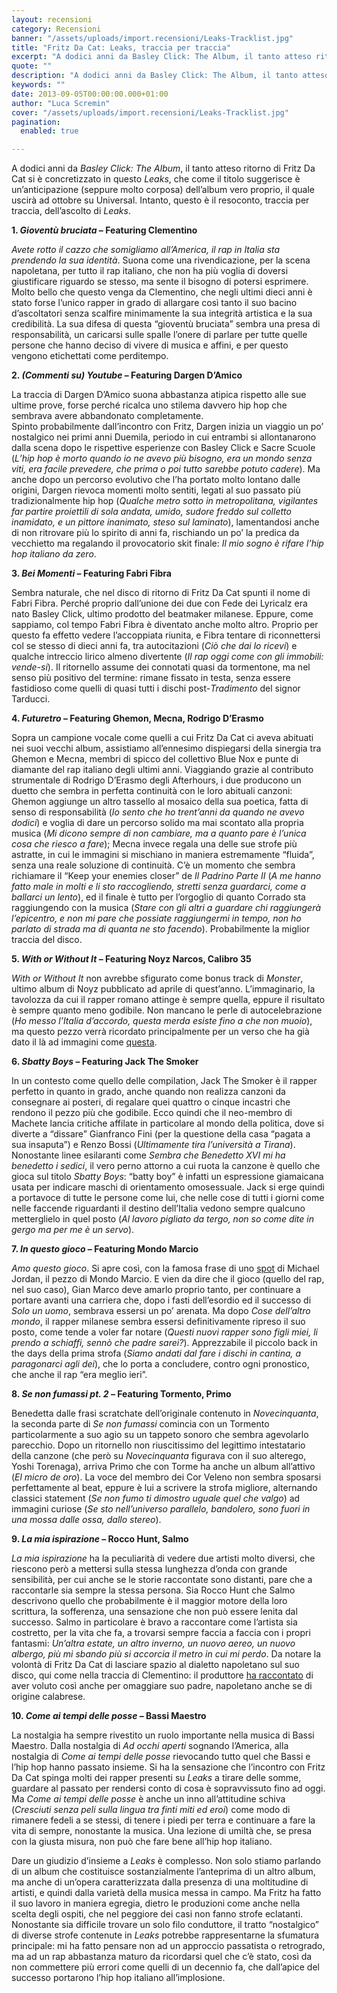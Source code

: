 ```yaml
---
layout: recensioni
category: Recensioni
banner: "/assets/uploads/import.recensioni/Leaks-Tracklist.jpg"
title: "Fritz Da Cat: Leaks, traccia per traccia"
excerpt: "A dodici anni da Basley Click: The Album, il tanto atteso ritorno di Fritz Da Cat si è concretizzato in questo Leaks, che come il titolo suggerisce è un’anticipazione (seppure molto corposa) dell’album vero proprio, il quale uscirà ad ottobre su Universal. Intanto, questo è il resoconto, traccia per traccia, dell’ascolto di Leaks. 1. Gioventù [&hellip"
quote: ""
description: "A dodici anni da Basley Click: The Album, il tanto atteso ritorno di Fritz Da Cat si è concretizzato in questo Leaks, che come il titolo suggerisce è un’anticipazione (seppure molto corposa) dell’album vero proprio, il quale uscirà ad ottobre su Universal. Intanto, questo è il resoconto, traccia per traccia, dell’ascolto di Leaks. 1. Gioventù [&hellip"
keywords: ""
date: 2013-09-05T00:00:00.000+01:00
author: "Luca Scremin"
cover: "/assets/uploads/import.recensioni/Leaks-Tracklist.jpg"
pagination:
  enabled: true

---
```


A dodici anni da _Basley Click: The Album_, il tanto atteso ritorno di Fritz Da Cat si è concretizzato in questo _Leaks_, che come il titolo suggerisce è un’anticipazione (seppure molto corposa) dell’album vero proprio, il quale uscirà ad ottobre su Universal. Intanto, questo è il resoconto, traccia per traccia, dell’ascolto di _Leaks_.

**1\. _Gioventù bruciata_ – Featuring Clementino**

_Avete rotto il cazzo che somigliamo all’America, il rap in Italia sta prendendo la sua identità_. Suona come una rivendicazione, per la scena napoletana, per tutto il rap italiano, che non ha più voglia di doversi giustificare riguardo se stesso, ma sente il bisogno di potersi esprimere. Molto bello che questo venga da Clementino, che negli ultimi dieci anni è stato forse l’unico rapper in grado di allargare così tanto il suo bacino d’ascoltatori senza scalfire minimamente la sua integrità artistica e la sua credibilità. La sua difesa di questa “gioventù bruciata” sembra una presa di responsabilità, un caricarsi sulle spalle l’onere di parlare per tutte quelle persone che hanno deciso di vivere di musica e affini, e per questo vengono etichettati come perditempo.

**2. _(Commenti su) Youtube_ – Featuring Dargen D’Amico**

La traccia di Dargen D’Amico suona abbastanza atipica rispetto alle sue ultime prove, forse perché ricalca uno stilema davvero hip hop che sembrava avere abbandonato completamente.  
Spinto probabilmente dall’incontro con Fritz, Dargen inizia un viaggio un po’ nostalgico nei primi anni Duemila, periodo in cui entrambi si allontanarono dalla scena dopo le rispettive esperienze con Basley Click e Sacre Scuole (_L’hip hop è morto quando io ne avevo più bisogno, era un mondo senza viti, era facile prevedere, che prima o poi tutto sarebbe potuto cadere_). Ma anche dopo un percorso evolutivo che l’ha portato molto lontano dalle origini, Dargen rievoca momenti molto sentiti, legati al suo passato più tradizionalmente hip hop (_Qualche metro sotto in metropolitana, vigilantes far partire proiettili di sola andata, umido, sudore freddo sul colletto inamidato, e un pittore inanimato, steso sul laminato_), lamentandosi anche di non ritrovare più lo spirito di anni fa, rischiando un po’ la predica da vecchietto ma regalando il provocatorio skit finale: _Il mio sogno è rifare l’hip hop italiano da zero_.

**3. _Bei Momenti_ – Featuring Fabri Fibra**

Sembra naturale, che nel disco di ritorno di Fritz Da Cat spunti il nome di Fabri Fibra. Perché proprio dall’unione dei due con Fede dei Lyricalz era nato Basley Click, ultimo prodotto del beatmaker milanese. Eppure, come sappiamo, col tempo Fabri Fibra è diventato anche molto altro. Proprio per questo fa effetto vedere l’accoppiata riunita, e Fibra tentare di riconnettersi col se stesso di dieci anni fa, tra autocitazioni (_Ciò che dai lo ricevi_) e qualche intreccio lirico almeno divertente (_Il rap oggi come con gli immobili: vende-si_). Il ritornello assume dei connotati quasi da tormentone, ma nel senso più positivo del termine: rimane fissato in testa, senza essere fastidioso come quelli di quasi tutti i dischi post-_Tradimento_ del signor Tarducci.

**4. _Futuretro_ – Featuring Ghemon, Mecna, Rodrigo D’Erasmo**

Sopra un campione vocale come quelli a cui Fritz Da Cat ci aveva abituati nei suoi vecchi album, assistiamo all’ennesimo dispiegarsi della sinergia tra Ghemon e Mecna, membri di spicco del collettivo Blue Nox e punte di diamante del rap italiano degli ultimi anni. Viaggiando grazie al contributo strumentale di Rodrigo D’Erasmo degli Afterhours, i due producono un duetto che sembra in perfetta continuità con le loro abituali canzoni: Ghemon aggiunge un altro tassello al mosaico della sua poetica, fatta di senso di responsabilità (_Io sento che ho trent’anni da quando ne avevo dodici_) e voglia di dare un percorso solido ma mai scontato alla propria musica (_Mi dicono sempre di non cambiare, ma a quanto pare è l’unica cosa che riesco a fare_); Mecna invece regala una delle sue strofe più astratte, in cui le immagini si mischiano in maniera estremamente “fluida”, senza una reale soluzione di continuità. C’è un momento che sembra richiamare il “Keep your enemies closer” de _Il Padrino Parte II_ (_A me hanno fatto male in molti e li sto raccogliendo, stretti senza guardarci, come a ballarci un lento_), ed il finale è tutto per l’orgoglio di quanto Corrado sta raggiungendo con la musica (_Stare con gli altri a guardare chi raggiungerà l’epicentro, e non mi pare che possiate raggiungermi in tempo, non ho parlato di strada ma di quanta ne sto facendo_). Probabilmente la miglior traccia del disco.

**5. _With or Without It_ – Featuring Noyz Narcos, Calibro 35[ ](https://hotmc.com/fritz-da-cat-leaks-traccia-per-traccia/leaks-fritz/)**

_With or Without It_ non avrebbe sfigurato come bonus track di _Monster_, ultimo album di Noyz pubblicato ad aprile di quest’anno. L’immaginario, la tavolozza da cui il rapper romano attinge è sempre quella, eppure il risultato è sempre quanto meno godibile. Non mancano le perle di autocelebrazione (_Ho messo l’Italia d’accordo, questa merda esiste fino a che non muoio_), ma questo pezzo verrà ricordato principalmente per un verso che ha già dato il là ad immagini come [questa](https://fbcdn-sphotos-g-a.akamaihd.net/hphotos-ak-prn2/1239026%5F10151583777555812%5F705140253%5Fn.jpg).

**[ ](https://hotmc.com/fritz-da-cat-leaks-traccia-per-traccia/leaks-fritz/)**

  
**6\. _Sbatty Boys_ – Featuring Jack The Smoker**

In un contesto come quello delle compilation, Jack The Smoker è il rapper perfetto in quanto in grado, anche quando non realizza canzoni da consegnare ai posteri, di regalare quei quattro o cinque incastri che rendono il pezzo più che godibile. Ecco quindi che il neo-membro di Machete lancia critiche affilate in particolare al mondo della politica, dove si diverte a “dissare” Gianfranco Fini (per la questione della casa “pagata a sua insaputa”) e Renzo Bossi (_Ultimamente tira l’università a Tirana_). Nonostante linee esilaranti come _Sembra che Benedetto XVI mi ha benedetto i sedici_, il vero perno attorno a cui ruota la canzone è quello che gioca sul titolo _Sbatty Boys_: “batty boy” è infatti un espressione giamaicana usata per indicare maschi di orientamento omosessuale. Jack si erge quindi a portavoce di tutte le persone come lui, che nelle cose di tutti i giorni come nelle faccende riguardanti il destino dell’Italia vedono sempre qualcuno metterglielo in quel posto (_Al lavoro pigliato da tergo, non so come dite in gergo ma per me è un servo_).

**7\. _In questo gioco_ – Featuring Mondo Marcio**

_Amo questo gioco_. Si apre così, con la famosa frase di uno [spot](https://www.youtube.com/watch?v=9y83ivS7veg) di Michael Jordan, il pezzo di Mondo Marcio. E vien da dire che il gioco (quello del rap, nel suo caso), Gian Marco deve amarlo proprio tanto, per continuare a portare avanti una carriera che, dopo i fasti dell’esordio ed il successo di _Solo un uomo_, sembrava essersi un po’ arenata. Ma dopo _Cose dell’altro mondo_, il rapper milanese sembra essersi definitivamente ripreso il suo posto, come tende a voler far notare (_Questi nuovi rapper sono figli miei, li prendo a schiaffi, sennò che padre sarei?_). Apprezzabile il piccolo back in the days della prima strofa (_Siamo andati dal fare i dischi in cantina, a paragonarci agli dei_), che lo porta a concludere, contro ogni pronostico, che anche il rap “era meglio ieri”.

**8\. _Se non fumassi pt. 2_ – Featuring Tormento, Primo**

Benedetta dalle frasi scratchate dell’originale contenuto in _Novecinquanta_, la seconda parte di _Se non fumassi_ comincia con un Tormento particolarmente a suo agio su un tappeto sonoro che sembra agevolarlo parecchio. Dopo un ritornello non riuscitissimo del legittimo intestatario della canzone (che però su _Novecinquanta_ figurava con il suo alterego, Yoshi Torenaga), arriva Primo che con Torme ha anche un album all’attivo (_El micro de oro_). La voce del membro dei Cor Veleno non sembra sposarsi perfettamente al beat, eppure è lui a scrivere la strofa migliore, alternando classici statement (_Se non fumo ti dimostro uguale quel che valgo_) ad immagini curiose (_Se sto nell’universo parallelo, bandolero, sono fuori in una mossa dalle ossa, dallo stereo_).

**9\. _La mia ispirazione_ – Rocco Hunt, Salmo**

_La mia ispirazione_ ha la peculiarità di vedere due artisti molto diversi, che riescono però a mettersi sulla stessa lunghezza d’onda con grande sensibilità, per cui anche se le storie raccontate sono distanti, pare che a raccontarle sia sempre la stessa persona. Sia Rocco Hunt che Salmo descrivono quello che probabilmente è il maggior motore della loro scrittura, la sofferenza, una sensazione che non può essere lenita dal successo. Salmo in particolare è bravo a raccontare come l’artista sia costretto, per la vita che fa, a trovarsi sempre faccia a faccia con i propri fantasmi: _Un’altra estate, un altro inverno, un nuovo aereo, un nuovo albergo, più mi sbando più si accorcia il metro in cui mi perdo_. Da notare la volontà di Fritz Da Cat di lasciare spazio al dialetto napoletano sul suo disco, qui come nella traccia di Clementino: il produttore [ha raccontato](http://xl.repubblica.it/video/fritz-da-cat-e-clementino-gioventu-bruciata-da-leaks/5506/) di aver voluto così anche per omaggiare suo padre, napoletano anche se di origine calabrese.

**10\. _Come ai tempi delle posse_ – Bassi Maestro**

La nostalgia ha sempre rivestito un ruolo importante nella musica di Bassi Maestro. Dalla nostalgia di _Ad occhi aperti_ sognando l’America, alla nostalgia di _Come ai tempi delle posse_ rievocando tutto quel che Bassi e l’hip hop hanno passato insieme. Si ha la sensazione che l’incontro con Fritz Da Cat spinga molti dei rapper presenti su _Leaks_ a tirare delle somme, guardare al passato per rendersi conto di cosa è sopravvissuto fino ad oggi. Ma _Come ai tempi delle posse_ è anche un inno all’attitudine schiva (_Cresciuti senza peli sulla lingua tra finti miti ed eroi_) come modo di rimanere fedeli a se stessi, di tenere i piedi per terra e continuare a fare la vita di sempre, nonostante la musica. Una lezione di umiltà che, se presa con la giusta misura, non può che fare bene all’hip hop italiano.

Dare un giudizio d’insieme a _Leaks_ è complesso. Non solo stiamo parlando di un album che costituisce sostanzialmente l’anteprima di un altro album, ma anche di un’opera caratterizzata dalla presenza di una moltitudine di artisti, e quindi dalla varietà della musica messa in campo. Ma Fritz ha fatto il suo lavoro in maniera egregia, dietro le produzioni come anche nella scelta degli ospiti, che nel peggiore dei casi non fanno strofe eclatanti. Nonostante sia difficile trovare un solo filo conduttore, il tratto “nostalgico” di diverse strofe contenute in _Leaks_ potrebbe rappresentarne la sfumatura principale: mi ha fatto pensare non ad un approccio passatista o retrogrado, ma ad un rap abbastanza maturo da ricordarsi quel che c’è stato, così da non commettere più errori come quelli di un decennio fa, che dall’apice del successo portarono l’hip hop italiano all’implosione.